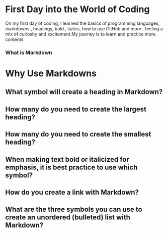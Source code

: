 # First Day  into the World of Coding

On my first day of coding, I learned the basics of programming languages, markdowns , headings, bold , italics, how to use GitHub and more .  feeling a mix of curiosity and excitement.My journey is to learn and  practice more.
 contents
 ### What is Markdown
 
 # Why Use Markdowns
 
## What symbol will create a heading in Markdown?

## How many do you need to create the largest heading?

## How many do you need to create the smallest heading?

## When making text bold or italicized for emphasis, it is best practice to use which symbol?

## How do you create a link with Markdown?

## What are the three symbols you can use to create an unordered (bulleted) list with Markdown?

 
